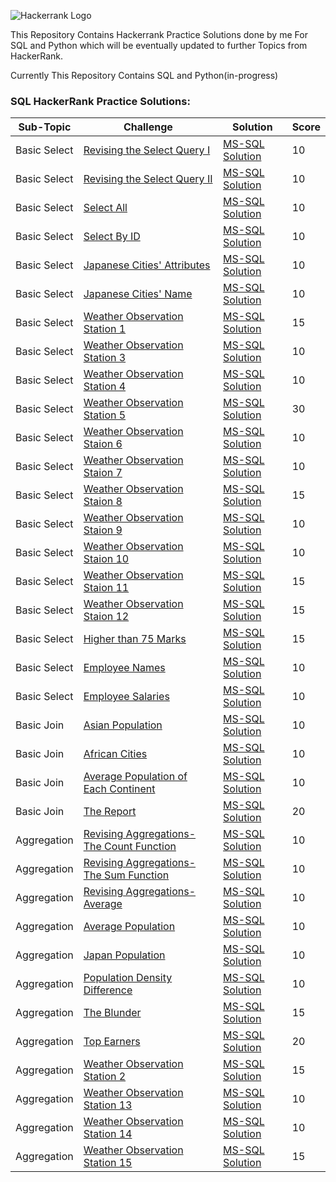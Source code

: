 ![Hackerrank Logo](https://github.com/aravind-alpha/Hackerrank-Practice-Solutions/blob/master/hackerrank%20logo.png)

This Repository Contains Hackerrank Practice Solutions done by me For SQL and Python which will be eventually updated to further Topics from HackerRank.

Currently This Repository Contains SQL and Python(in-progress)

### SQL HackerRank Practice Solutions:

| **Sub-Topic** | **Challenge** | **Solution** | **Score** |
| ------------- | ------------- | ------------ | --------- |
| Basic Select | [Revising the Select Query I](https://www.hackerrank.com/challenges/revising-the-select-query) | [MS-SQL Solution]() | 10 |
| Basic Select | [Revising the Select Query II](https://www.hackerrank.com/challenges/revising-the-select-query-2) | [MS-SQL Solution]() | 10 |
| Basic Select | [Select All](https://www.hackerrank.com/challenges/select-all-sql) | [MS-SQL Solution]() | 10 |
| Basic Select | [Select By ID](https://www.hackerrank.com/challenges/select-by-id) | [MS-SQL Solution]() | 10 |
| Basic Select | [Japanese Cities' Attributes](https://www.hackerrank.com/challenges/japanese-cities-attributes) | [MS-SQL Solution]() | 10 |
| Basic Select | [Japanese Cities' Name ](https://www.hackerrank.com/challenges/japanese-cities-name) | [MS-SQL Solution]() | 10 |
| Basic Select | [Weather Observation Station 1](https://www.hackerrank.com/challenges/weather-observation-station-1) | [MS-SQL Solution]() | 15 |
| Basic Select | [Weather Observation Station 3](https://www.hackerrank.com/challenges/weather-observation-station-3) | [MS-SQL Solution]() | 10 |
| Basic Select | [Weather Observation Station 4](https://www.hackerrank.com/challenges/weather-observation-station-4) | [MS-SQL Solution]() | 10 |
| Basic Select | [Weather Observation Station 5](https://www.hackerrank.com/challenges/weather-observation-station-5) | [MS-SQL Solution]() | 30 |
| Basic Select | [Weather Observation Staion 6](https://www.hackerrank.com/challenges/weather-observation-station-6) | [MS-SQL Solution]() | 10 |
| Basic Select | [Weather Observation Staion 7](https://www.hackerrank.com/challenges/weather-observation-station-7) | [MS-SQL Solution]() | 10 |
| Basic Select | [Weather Observation Staion 8](https://www.hackerrank.com/challenges/weather-observation-station-8) | [MS-SQL Solution]() | 15 |
| Basic Select | [Weather Observation Staion 9](https://www.hackerrank.com/challenges/weather-observation-station-9) | [MS-SQL Solution]() | 10 |
| Basic Select | [Weather Observation Staion 10](https://www.hackerrank.com/challenges/weather-observation-station-10) | [MS-SQL Solution]() | 10 |
| Basic Select | [Weather Observation Staion 11](https://www.hackerrank.com/challenges/weather-observation-station-11) | [MS-SQL Solution]() | 15 |
| Basic Select | [Weather Observation Staion 12](https://www.hackerrank.com/challenges/weather-observation-station-12) | [MS-SQL Solution]() | 15 |
| Basic Select | [Higher than 75 Marks](https://www.hackerrank.com/challenges/more-than-75-marks) | [MS-SQL Solution]() | 15 |
| Basic Select | [Employee Names](https://www.hackerrank.com/challenges/name-of-employees) | [MS-SQL Solution]() | 10 |
| Basic Select | [Employee Salaries](https://www.hackerrank.com/challenges/salary-of-employees) | [MS-SQL Solution]() | 10 |
| Basic Join | [Asian Population](https://www.hackerrank.com/challenges/asian-population) | [MS-SQL Solution]() | 10 |
| Basic Join | [African Cities](https://www.hackerrank.com/challenges/african-cities) | [MS-SQL Solution]() | 10 |
| Basic Join | [Average Population of Each Continent](https://www.hackerrank.com/challenges/average-population-of-each-continent) | [MS-SQL Solution]() | 10 |
| Basic Join | [The Report](https://www.hackerrank.com/challenges/the-report) | [MS-SQL Solution]() | 20 |
| Aggregation | [Revising Aggregations-The Count Function](https://www.hackerrank.com/challenges/revising-aggregations-the-count-function) | [MS-SQL Solution]() | 10 |
| Aggregation | [Revising Aggregations-The Sum Function](https://www.hackerrank.com/challenges/revising-aggregations-sum) | [MS-SQL Solution]() | 10 |
| Aggregation | [Revising Aggregations-Average](https://www.hackerrank.com/challenges/revising-aggregations-the-average-function) | [MS-SQL Solution]() | 10 |
| Aggregation | [Average Population](https://www.hackerrank.com/challenges/average-population) | [MS-SQL Solution]() | 10 |
| Aggregation | [Japan Population](https://www.hackerrank.com/challenges/japan-population) | [MS-SQL Solution]() | 10 |
| Aggregation | [Population Density Difference](https://www.hackerrank.com/challenges/population-density-difference) | [MS-SQL Solution]() | 10 |
| Aggregation | [The Blunder](https://www.hackerrank.com/challenges/the-blunder) | [MS-SQL Solution]() | 15 |
| Aggregation | [Top Earners](https://www.hackerrank.com/challenges/earnings-of-employees) | [MS-SQL Solution]() | 20 |
| Aggregation | [Weather Observation Station 2](https://www.hackerrank.com/challenges/weather-observation-station-2) | [MS-SQL Solution]() | 15 |
| Aggregation | [Weather Observation Station 13](https://www.hackerrank.com/challenges/weather-observation-station-13) | [MS-SQL Solution]() | 10 |
| Aggregation | [Weather Observation Station 14](https://www.hackerrank.com/challenges/weather-observation-station-14) | [MS-SQL Solution]() | 10 |
| Aggregation | [Weather Observation Station 15](https://www.hackerrank.com/challenges/weather-observation-station-15) | [MS-SQL Solution]() | 15 |






















